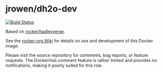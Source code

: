 jrowen/dh2o-dev
==================

[![Build Status](https://travis-ci.org/jrowen/dh2o-dev.svg?branch=master)](https://travis-ci.org/jrowen/dh2o-dev)

Based on [rocker/hadleyverse](https://github.com/rocker-org/hadleyverse).

See the [rocker-org Wiki](https://github.com/rocker-org/rocker/wiki/)
for details on use and development of this Docker image.

Please visit the source repository for comments, bug reports, or feature
requests. The DockerHub comment feature is rather limited and provides
no notifications, making it poorly suited for this role.
